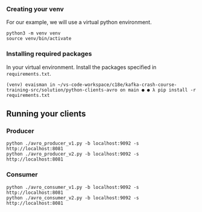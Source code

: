 ### Creating your venv

For our example, we will use a virtual python environment.
```
python3 -m venv venv
source venv/bin/activate
```

### Installing required packages

In your virtual environment. Install the packages specified in `requirements.txt`.
```
(venv) evaisman in ~/vs-code-workspace/c18e/kafka-crash-course-training-src/solution/python-clients-avro on main ● ● λ pip install -r requirements.txt
```

## Running your clients

### Producer
```
python ./avro_producer_v1.py -b localhost:9092 -s http://localhost:8081
python ./avro_producer_v2.py -b localhost:9092 -s http://localhost:8081
```

### Consumer
```
python ./avro_consumer_v1.py -b localhost:9092 -s http://localhost:8081
python ./avro_consumer_v2.py -b localhost:9092 -s http://localhost:8081
```